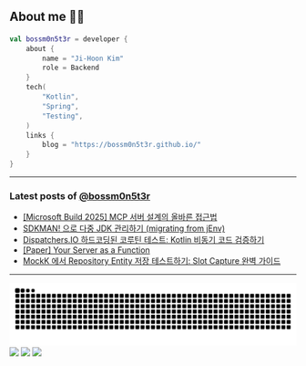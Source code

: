 ## About me 🧑‍💻

```kotlin
val bossm0n5t3r = developer {
    about {
        name = "Ji-Hoon Kim"
        role = Backend
    }
    tech(
        "Kotlin",
        "Spring",
        "Testing",
    )
    links {
        blog = "https://bossm0n5t3r.github.io/"
    }
}
```

---

### Latest posts of [@bossm0n5t3r](https://github.com/bossm0n5t3r)

<!-- BLOG-POST-LIST:START -->
- [[Microsoft Build 2025] MCP 서버 설계의 올바른 접근법](https://bossm0n5t3r.github.io/posts/mcp-server-design-best-practices/)
- [SDKMAN! 으로 다중 JDK 관리하기 &lpar;migrating from jEnv&rpar;](https://bossm0n5t3r.github.io/posts/sdkman-multiple-jdk-management-migrating-from-jenv/)
- [Dispatchers.IO 하드코딩된 코루틴 테스트: Kotlin 비동기 코드 검증하기](https://bossm0n5t3r.github.io/posts/kotlin-coroutine-hardcoded-dispatchers-io-test/)
- [[Paper] Your Server as a Function](https://bossm0n5t3r.github.io/posts/paper-your-server-as-a-function/)
- [MockK 에서 Repository Entity 저장 테스트하기: Slot Capture 완벽 가이드](https://bossm0n5t3r.github.io/posts/testing-repository-save-entity-with-mockk/)
<!-- BLOG-POST-LIST:END -->

---

![](https://raw.githubusercontent.com/bossm0n5t3r/bossm0n5t3r/output/github-snake.svg)
![](https://streak-stats.demolab.com?user=bossm0n5t3r)
![](https://leetcard.jacoblin.cool/bossm0n5t3r)
![](https://projecteuler.net/profile/bossm0n5t3r.png)
